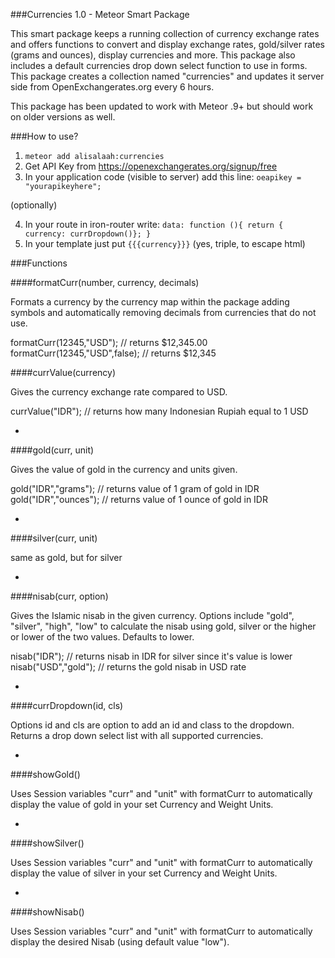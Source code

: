###Currencies 1.0 - Meteor Smart Package

This smart package keeps a running collection of currency exchange rates and offers
functions to convert and display exchange rates, gold/silver rates (grams and ounces),
display currencies and more.  This package also includes a default currencies drop
down select function to use in forms.  This package creates a collection named "currencies"
and updates it server side from OpenExchangerates.org every 6 hours.

This package has been updated to work with Meteor .9+ but should work on older versions as well.

###How to use?

1. `meteor add alisalaah:currencies`
2. Get API Key from https://openexchangerates.org/signup/free
3. In your application code (visible to server) add this line: `oeapikey = "yourapikeyhere";`

(optionally)

4. In your route in iron-router write: `data: function (){ return { currency: currDropdown()}; }`
5. In your template just put `{{{currency}}}` (yes, triple, to escape html)

###Functions

####formatCurr(number, currency, decimals)

Formats a currency by the currency map
within the package adding symbols and automatically removing decimals from currencies
that do not use.

formatCurr(12345,"USD"); // returns $12,345.00
formatCurr(12345,"USD",false); // returns $12,345

####currValue(currency)

Gives the currency exchange rate compared to USD.

currValue("IDR"); // returns how many Indonesian Rupiah equal to 1 USD

-

####gold(curr, unit)

Gives the value of gold in the currency and units given.

gold("IDR","grams"); // returns value of 1 gram of gold in IDR
gold("IDR","ounces"); // returns value of 1 ounce of gold in IDR

-

####silver(curr, unit)

same as gold, but for silver

-

####nisab(curr, option)

Gives the Islamic nisab in the given currency. Options include "gold", "silver", 
"high", "low" to calculate the nisab using gold, silver or the higher or lower of
the two values. Defaults to lower.

nisab("IDR"); // returns nisab in IDR for silver since it's value is lower
nisab("USD","gold"); // returns the gold nisab in USD rate

-

####currDropdown(id, cls)

Options id and cls are option to add an id and class to the dropdown.  Returns a
drop down select list with all supported currencies.

-

####showGold()

Uses Session variables "curr" and "unit" with formatCurr to automatically display
the value of gold in your set Currency and Weight Units.

-

####showSilver()

Uses Session variables "curr" and "unit" with formatCurr to automatically display
the value of silver in your set Currency and Weight Units.

-

####showNisab()

Uses Session variables "curr" and "unit" with formatCurr to automatically display
the desired Nisab (using default value "low").
